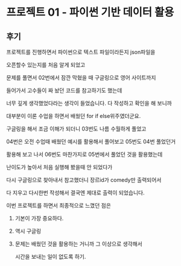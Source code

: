 # 프로젝트 01 - 파이썬 기반 데이터 활용

## 후기

프로젝트를 진행하면서 파이썬으로 텍스트 파일이라든지 json파일을

오픈할수 있는지를 처음 알게 되었고

문제를 풀면서 02번에서 잠깐 막혔을 때 구글링으로 영어 사이트까지

들어가서 고수들이 짜 놨던 코드를 참고하기도 했는데

너무 깊게 생각했었다라는 생각이 들었습니다. 다 작성하고 확인을 해 보니까

대부분이 이론 수업을 하면서 배웠던 for if else위주였더군요.

구글링을 해서 조금 이해가 되더니 03번도 나름 수월하게 풀었고

04번은 오전 수업때 배웠던 예시를 활용해서 풀어보고 05번도 04번 풀었던거

활용해 보고 나서 06번도 마찬가지로 05번에서 풀었던 것을 활용했는데

난이도가 높아서  처음 실행해 봤을때 안 되었다가

다시 구글링으로 찾아내서 참고했더니 장르id가 comedy만 출력되어서

다 지우고 다시한번 작성해서 결국엔 제대로 출력이 되었습니다.

이번 프로젝트를 하면서 최종적으로 느꼈던 점은

1. 기본이 가장 중요하다.

2. 역시 구글링

3. 문제는 배웠던 것을 활용하는 거니까 그 이상으로 생각해서
   
   시간을 보내는 일이 없도록 하기.